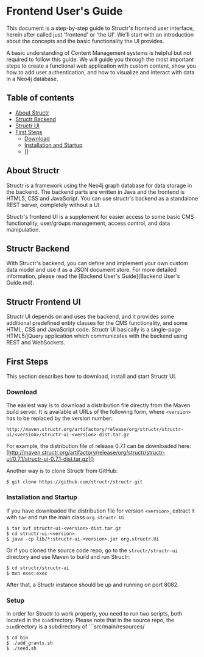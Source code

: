 # Frontend User's Guide

This document is a step-by-step guide to Structr's frontend user interface, herein after called just 'frontend' or 'the UI'. We'll start with an introduction about the concepts and the basic functionality the UI provides.

A basic understanding of Content Management systems is helpful but not required to follow this guide. We will guide you through the most important steps to create a functional web application with custom content, show you how to add user authentication, and how to visualize and interact with data in a Neo4j database.

## Table of contents

- [About Structr](#about-structr)
- [Structr Backend](#structr-backend)
- [Structr UI](#structr-frontend-ui)
- [First Steps](#first-steps)
	- [Download](#download)
	- [Installation and Startup](#installation-and-startup)
	- []


## About Structr

Structr is a framework using the Neo4j graph database for data storage in the backend. The backend parts are written in Java and the frontend is HTML5, CSS and JavaScript. You can use structr's backend as a standalone REST server, completely without a UI.

Structr's frontend UI is a supplement for easier access to some basic CMS functionality, user/groups management, access control, and data manipulation.

## Structr Backend

With Structr's backend, you can define and implement your own custom data model and use it as a JSON document store. For more detailed information, please read the [Backend User's Guide](Backend User's Guide.md).

## Structr Frontend UI

Structr UI depends on and uses the backend, and it provides some additional predefined entity classes for the CMS functionality, and some HTML, CSS and JavaScript code. Structr UI basically is a single-page HTML5/jQuery application which communicates with the backend using REST and WebSockets.

## First Steps

This section describes how to download, install and start Structr UI.

### Download

The easiest way is to download a distribution file directly from the Maven build server. It is available at URLs of the following form, where ```<version>``` has to be replaced by the version number:

	http://maven.structr.org/artifactory/release/org/structr/structr-ui/<version>/structr-ui-<version>-dist.tar.gz

For example, the distribution file of release 0.7.1 can be downloaded here: [http://maven.structr.org/artifactory/release/org/structr/structr-ui/0.7.1/structr-ui-0.7.1-dist.tar.gz]()

Another way is to clone Structr from GitHub:

	$ git clone https://github.com/structr/structr.git


### Installation and Startup

If you have downloaded the distribution file for version ```<version>```, extract it with ```tar``` and run the main class ```org.structr.Ui```

	$ tar xvf structr-ui-<version>-dist.tar.gz
	$ cd structr-ui-<version>
	$ java -cp lib/*:structr-ui-<version>.jar org.structr.Ui

Or if you cloned the source code repo, go to the ```structr/structr-ui``` directory and use Maven to build and run Structr:

	$ cd structr/structr-ui
	$ mvn exec:exec
	
After that, a Structr instance should be up and running on port 8082.

### Setup

In order for Structr to work properly, you need to run two scripts, both located in the ```bin```directory. Please note that in the source repo, the ```bin```directory is a subdirectory of ```src/main/resources/ 

	$ cd bin
	$ ./add_grants.sh
	$ ./seed.sh
	





